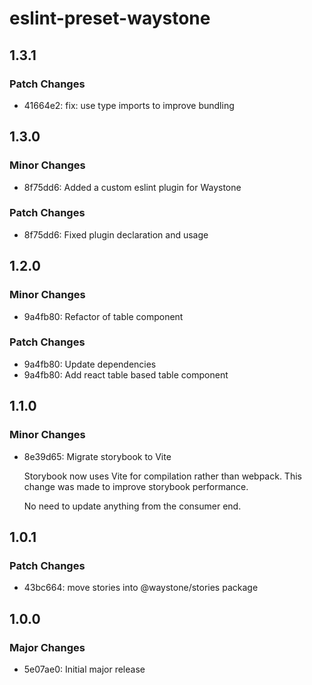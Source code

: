 # eslint-preset-waystone

## 1.3.1

### Patch Changes

- 41664e2: fix: use type imports to improve bundling

## 1.3.0

### Minor Changes

- 8f75dd6: Added a custom eslint plugin for Waystone

### Patch Changes

- 8f75dd6: Fixed plugin declaration and usage

## 1.2.0

### Minor Changes

- 9a4fb80: Refactor of table component

### Patch Changes

- 9a4fb80: Update dependencies
- 9a4fb80: Add react table based table component

## 1.1.0

### Minor Changes

- 8e39d65: Migrate storybook to Vite

  Storybook now uses Vite for compilation rather than webpack. This change was
  made to improve storybook performance.

  No need to update anything from the consumer end.

## 1.0.1

### Patch Changes

- 43bc664: move stories into @waystone/stories package

## 1.0.0

### Major Changes

- 5e07ae0: Initial major release
